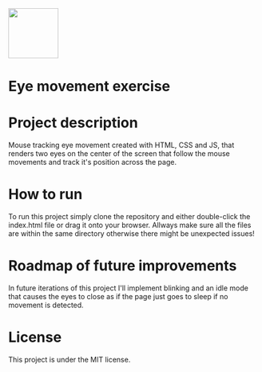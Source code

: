 
<img src="https://github.com/Sojemigolestov/Eye_movement_exercise/assets/165064992/0e03d2f1-502c-4d01-87a6-ca28214194e6" height="100px">

# Eye movement exercise

# Project description

Mouse tracking eye movement created with HTML, CSS and JS, that renders two eyes on the center of the screen that follow the mouse movements and track it's position across the page.

# How to run

To run this project simply clone the repository and either double-click the index.html file or drag it onto your browser. Allways make sure all the files are within the same directory otherwise there might be unexpected issues!

# Roadmap of future improvements

In future iterations of this project I'll implement blinking and an idle mode that causes the eyes to close as if the page just goes to sleep if no movement is detected.

# License

This project is under the MIT license.

